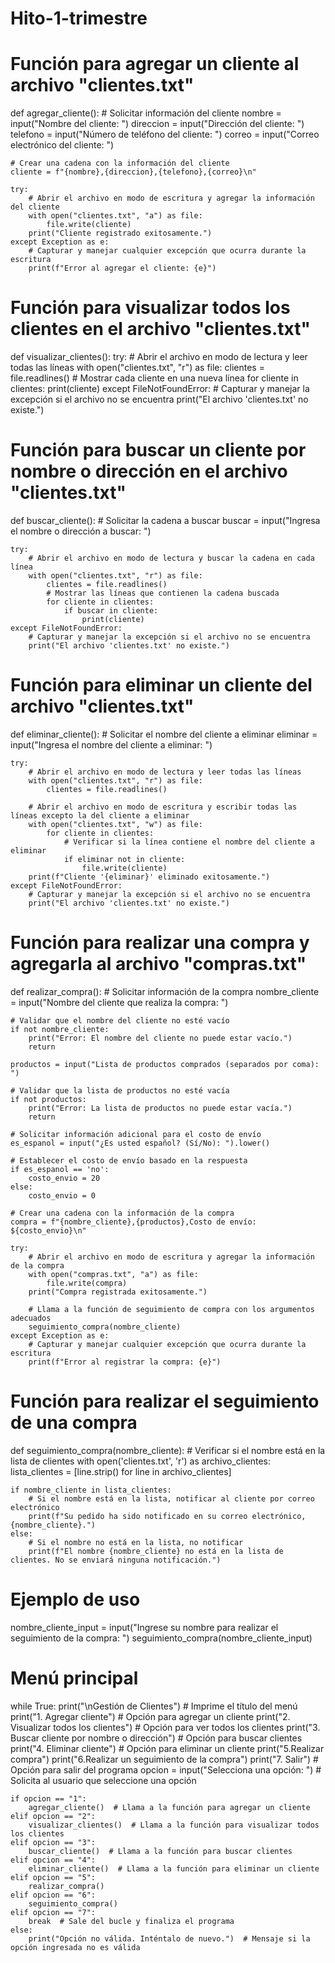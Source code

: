 # Hito-1-trimestre

# Función para agregar un cliente al archivo "clientes.txt"
def agregar_cliente():
    # Solicitar información del cliente
    nombre = input("Nombre del cliente: ")
    direccion = input("Dirección del cliente: ")
    telefono = input("Número de teléfono del cliente: ")
    correo = input("Correo electrónico del cliente: ")

    # Crear una cadena con la información del cliente
    cliente = f"{nombre},{direccion},{telefono},{correo}\n"

    try:
        # Abrir el archivo en modo de escritura y agregar la información del cliente
        with open("clientes.txt", "a") as file:
            file.write(cliente)
        print("Cliente registrado exitosamente.")
    except Exception as e:
        # Capturar y manejar cualquier excepción que ocurra durante la escritura
        print(f"Error al agregar el cliente: {e}")

# Función para visualizar todos los clientes en el archivo "clientes.txt"
def visualizar_clientes():
    try:
        # Abrir el archivo en modo de lectura y leer todas las líneas
        with open("clientes.txt", "r") as file:
            clientes = file.readlines()
            # Mostrar cada cliente en una nueva línea
            for cliente in clientes:
                print(cliente)
    except FileNotFoundError:
        # Capturar y manejar la excepción si el archivo no se encuentra
        print("El archivo 'clientes.txt' no existe.")

# Función para buscar un cliente por nombre o dirección en el archivo "clientes.txt"
def buscar_cliente():
    # Solicitar la cadena a buscar
    buscar = input("Ingresa el nombre o dirección a buscar: ")

    try:
        # Abrir el archivo en modo de lectura y buscar la cadena en cada línea
        with open("clientes.txt", "r") as file:
            clientes = file.readlines()
            # Mostrar las líneas que contienen la cadena buscada
            for cliente in clientes:
                if buscar in cliente:
                    print(cliente)
    except FileNotFoundError:
        # Capturar y manejar la excepción si el archivo no se encuentra
        print("El archivo 'clientes.txt' no existe.")

# Función para eliminar un cliente del archivo "clientes.txt"
def eliminar_cliente():
    # Solicitar el nombre del cliente a eliminar
    eliminar = input("Ingresa el nombre del cliente a eliminar: ")

    try:
        # Abrir el archivo en modo de lectura y leer todas las líneas
        with open("clientes.txt", "r") as file:
            clientes = file.readlines()

        # Abrir el archivo en modo de escritura y escribir todas las líneas excepto la del cliente a eliminar
        with open("clientes.txt", "w") as file:
            for cliente in clientes:
                # Verificar si la línea contiene el nombre del cliente a eliminar
                if eliminar not in cliente:
                    file.write(cliente)
        print(f"Cliente '{eliminar}' eliminado exitosamente.")
    except FileNotFoundError:
        # Capturar y manejar la excepción si el archivo no se encuentra
        print("El archivo 'clientes.txt' no existe.")

# Función para realizar una compra y agregarla al archivo "compras.txt"
def realizar_compra():
    # Solicitar información de la compra
    nombre_cliente = input("Nombre del cliente que realiza la compra: ")

    # Validar que el nombre del cliente no esté vacío
    if not nombre_cliente:
        print("Error: El nombre del cliente no puede estar vacío.")
        return

    productos = input("Lista de productos comprados (separados por coma): ")

    # Validar que la lista de productos no esté vacía
    if not productos:
        print("Error: La lista de productos no puede estar vacía.")
        return

    # Solicitar información adicional para el costo de envío
    es_espanol = input("¿Es usted español? (Sí/No): ").lower()

    # Establecer el costo de envío basado en la respuesta
    if es_espanol == 'no':
        costo_envio = 20
    else:
        costo_envio = 0

    # Crear una cadena con la información de la compra
    compra = f"{nombre_cliente},{productos},Costo de envío: ${costo_envio}\n"

    try:
        # Abrir el archivo en modo de escritura y agregar la información de la compra
        with open("compras.txt", "a") as file:
            file.write(compra)
        print("Compra registrada exitosamente.")

        # Llama a la función de seguimiento de compra con los argumentos adecuados
        seguimiento_compra(nombre_cliente)
    except Exception as e:
        # Capturar y manejar cualquier excepción que ocurra durante la escritura
        print(f"Error al registrar la compra: {e}")

# Función para realizar el seguimiento de una compra
def seguimiento_compra(nombre_cliente):
    # Verificar si el nombre está en la lista de clientes
    with open('clientes.txt', 'r') as archivo_clientes:
        lista_clientes = [line.strip() for line in archivo_clientes]

    if nombre_cliente in lista_clientes:
        # Si el nombre está en la lista, notificar al cliente por correo electrónico
        print(f"Su pedido ha sido notificado en su correo electrónico, {nombre_cliente}.")
    else:
        # Si el nombre no está en la lista, no notificar
        print(f"El nombre {nombre_cliente} no está en la lista de clientes. No se enviará ninguna notificación.")

# Ejemplo de uso
nombre_cliente_input = input("Ingrese su nombre para realizar el seguimiento de la compra: ")
seguimiento_compra(nombre_cliente_input)

# Menú principal
while True:
    print("\nGestión de Clientes")  # Imprime el título del menú
    print("1. Agregar cliente")  # Opción para agregar un cliente
    print("2. Visualizar todos los clientes")  # Opción para ver todos los clientes
    print("3. Buscar cliente por nombre o dirección")  # Opción para buscar clientes
    print("4. Eliminar cliente")  # Opción para eliminar un cliente
    print("5.Realizar compra")
    print("6.Realizar un seguimiento de la compra")
    print("7. Salir")  # Opción para salir del programa
    opcion = input("Selecciona una opción: ")  # Solicita al usuario que seleccione una opción

    if opcion == "1":
        agregar_cliente()  # Llama a la función para agregar un cliente
    elif opcion == "2":
        visualizar_clientes()  # Llama a la función para visualizar todos los clientes
    elif opcion == "3":
        buscar_cliente()  # Llama a la función para buscar clientes
    elif opcion == "4":
        eliminar_cliente()  # Llama a la función para eliminar un cliente
    elif opcion == "5":
        realizar_compra()
    elif opcion == "6":
        seguimiento_compra()
    elif opcion == "7":
        break  # Sale del bucle y finaliza el programa
    else:
        print("Opción no válida. Inténtalo de nuevo.")  # Mensaje si la opción ingresada no es válida

   


